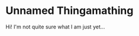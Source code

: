 # Unnamed Thingamathing
Hi! I'm not quite sure what I am just yet...

<!-- ## Installation

# Usage

## License -->

<!-- ## project requirements, Approach, Core Tech, View it live -->

